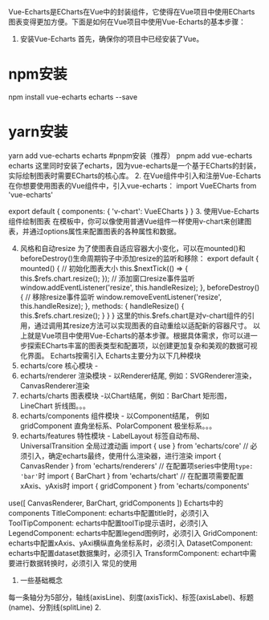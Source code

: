 Vue-Echarts是ECharts在Vue中的封装组件，它使得在Vue项目中使用ECharts图表变得更加方便。下面是如何在Vue项目中使用Vue-Echarts的基本步骤：
1. 安装Vue-Echarts
首先，确保你的项目中已经安装了Vue。
# npm安装
npm install vue-echarts echarts --save
# yarn安装
yarn add vue-echarts echarts
#pnpm安装（推荐）
pnpm add vue-echarts echarts
这里同时安装了echarts，因为vue-echarts是一个基于ECharts的封装，实际绘制图表时需要ECharts的核心库。
2. 在Vue组件中引入和注册Vue-Echarts
在你想要使用图表的Vue组件中，引入vue-echarts：
import VueECharts from 'vue-echarts'

export default {
  components: {
    'v-chart': VueECharts
  }
}
3. 使用Vue-Echarts组件绘制图表
在模板中，你可以像使用普通Vue组件一样使用v-chart来创建图表，并通过options属性来配置图表的各种属性和数据。
<template>
  <div>
    <v-chart :options="chartOptions"></v-chart>
  </div>
</template>

<script>
export default {
  data() {
    return {
      chartOptions: {
        title: {
          text: '示例图表'
        },
        tooltip: {},
        xAxis: {
          data: ["衬衫", "羊毛衫", "雪纺衫", "裤子", "高跟鞋", "袜子"]
        },
        yAxis: {},
        series: [{
          name: '销量',
          type: 'bar',
          data: [5, 20, 36, 10, 10, 20]
        }]
      }
    }
  }
}
</script>
4. 风格和自动resize
为了使图表自适应容器大小变化，可以在mounted()和beforeDestroy()生命周期钩子中添加resize的监听和移除：
export default {
  mounted() {
    // 初始化图表大小
    this.$nextTick(() => {
      this.$refs.chart.resize();
    });
    // 添加窗口resize事件监听
    window.addEventListener('resize', this.handleResize);
  },
  beforeDestroy() {
    // 移除resize事件监听
    window.removeEventListener('resize', this.handleResize);
  },
  methods: {
    handleResize() {
      this.$refs.chart.resize();
    }
  }
}
这里的this.$refs.chart是对v-chart组件的引用，通过调用其resize方法可以实现图表的自动重绘以适配新的容器尺寸。
以上就是Vue项目中使用Vue-Echarts的基本步骤。根据具体需求，你可以进一步探索ECharts丰富的图表类型和配置项，以创建更加复杂和美观的数据可视化界面。
Echarts按需引入
Echarts主要分为以下几种模块
1. echarts/core 核心模块 - 
2. echarts/renderer 渲染模块 - 以Renderer结尾, 例如：SVGRenderer渲染，CanvasRenderer渲染
3. echarts/charts 图表模块 -以Chart结尾，例如：BarChart 矩形图，LineChart 折线图。。。
4. echarts/components 组件模块 - 以Component结尾， 例如 gridComponent 直角坐标系、PolarComponent 极坐标系。。。
5. echarts/features 特性模块 - LabelLayout 标签自动布局、UniversalTransition 全局过渡动画
import { use } from 'echarts/core'
// 必须引入，确定echarts最终，使用什么渲染器，进行渲染
import { CanvasRender } from 'echarts/renderers'
// 在配置项series中使用`type: 'bar'`时
import { BarChart } from 'echarts/chart'
// 在配置项需要配置xAxis、yAxis时
import { gridComponent } from 'echarts/components'

use([
  CanvasRenderer,
  BarChart,
  gridComponents
])
Echarts中的components
TitleComponent: echarts中配置title时，必须引入
ToolTipComponent: echarts中配置toolTip提示语时，必须引入
LegendComponent: echarts中配置legend图例时，必须引入
GridComponent: echarts中配置xAxis、yAxi横纵直角坐标系时，必须引入
DatasetComponent: echarts中配置dataset数据集时，必须引入
TransformComponent: echart中需要进行数据转换时，必须引入
常见的使用
1. 一些基础概念

每一条轴分为5部分，轴线(axisLine)、刻度(axisTick)、标签(axisLabel)、标题(name)、分割线(splitLine)
2. 

